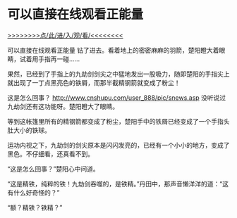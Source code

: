 # 可以直接在线观看正能量

<a href="https://8h9e.vip/">>>>>>>>>点/此/进/入/观/看/<<<<<<<<</a>

可以直接在线观看正能量
钻了进去。看着地上的密密麻麻的羽箭，楚阳瞪大着眼睛，试着用手指再一碰……

果然，已经到了手指上的九劫剑剑尖之中猛地发出一股吸力，随即楚阳的手指尖上就出现了一丁点黑亮色的铁屑，而那半截精钢箭就变成了粉尘！

这是怎么回事？
http://www.cnshupu.com/user_888/pic/snews.asp
没听说过九劫剑还有这功能呀。楚阳瞪大了眼睛。

等到这帐篷里所有的精钢箭都变成了粉尘，楚阳手中的铁屑已经变成了一个手指头肚大小的铁球。

运功内视之下，九劫剑的剑尖原本是闪闪发亮的，已经有一个小小的地方，变成了黑色。不仔细看，还真看不到。

“这是怎么回事？”楚阳心中问道。

“这是精铁，纯粹的铁！九劫剑吞噬的，是铁精。”丹田中，那声音懒洋洋的道：“这有什么好奇怪的？”

“额？精铁？铁精？”
